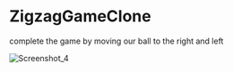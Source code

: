 # ZigzagGameClone
complete the game by moving our ball to the right and left

![Screenshot_4](https://user-images.githubusercontent.com/65816829/186114863-f3b96a53-00bb-4260-87c9-02e4f33b35ef.png)
